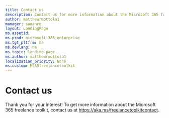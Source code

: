```yaml
---
title: Contact us 
description: Contact us for more information about the Microsoft 365 freelance toolkit.
author: matthewrmottola1
manager: samanro
layout: LandingPage
ms.assetid: 
ms.prod: microsoft-365-enterprise
ms.tgt_pltfrm: na
ms.devlang: na
ms.topic: landing-page
ms.author: matthewrmottola1
localization_priority: None 
ms.custom: M365freelancetoolkit
---
```

Contact us
=========================================

Thank you for your interest! To get more information about the Microsoft 365 freelance toolkit, contact us at https://aka.ms/freelancetoolkitcontact.